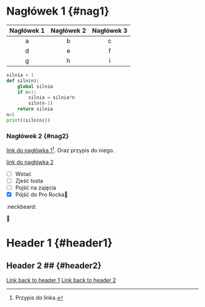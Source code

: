 # Nagłówek 1 {#nag1}
|Nagłówek 1|Nagłówek 2|Nagłówek 3|
|:--------:|:--------:|:--------:|
|a|b|c|
|d|e|f|
|g|h|i|

~~~py
silnia = 1
def siln(n):
    global silnia
    if n>1:
        silnia = silnia*n
        siln(n-1)
    return silnia
n=5
print((siln(n)))
~~~
### Nagłówek 2 {#nag2}

[link do nagłówka 1](#nag1)[^1]. Oraz przypis do niego.

[^1]: Przypis do linka.

[link do nagłówka 2](#nag2)

- [ ] Wstać
- [ ] Zjeść tosta
- [ ] Pojść na zajęcia
- [x] Pójść do Pro Rocka🍺

:neckbeard:

:shit:


Header 1 {#header1}
========

## Header 2 ## {#header2}

[Link back to header 1](#header1)
[Link back to header 2](#header2)
